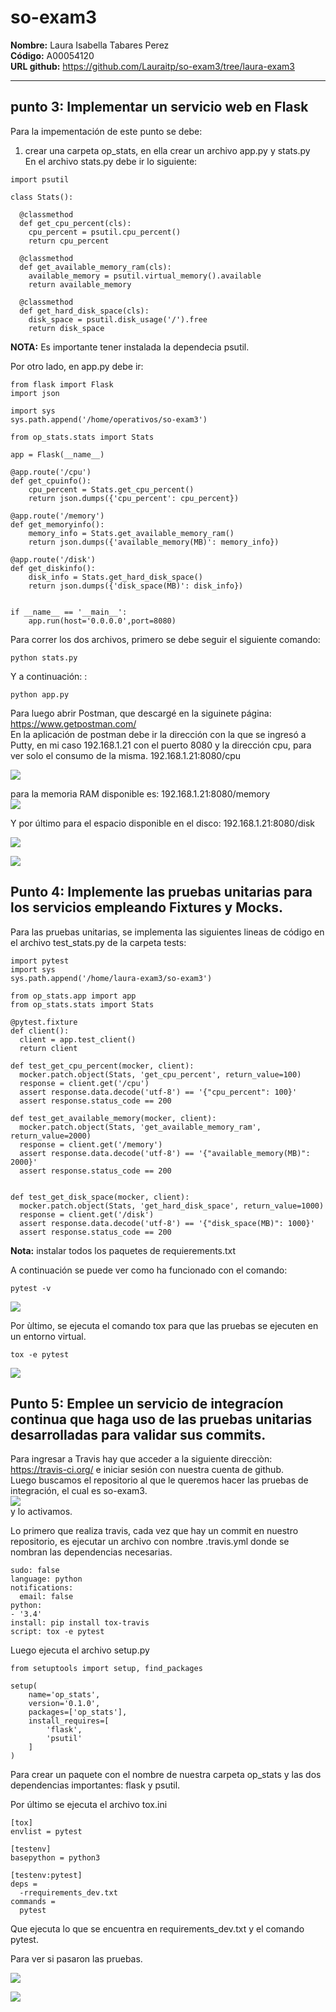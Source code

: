 # so-exam3
**Nombre:** Laura Isabella Tabares Perez  
**Código:** A00054120  
**URL github:** https://github.com/Lauraitp/so-exam3/tree/laura-exam3  

____________

## punto 3: Implementar un servicio web en Flask

Para la impementación de este punto se debe:   
1. crear una carpeta op_stats, en ella crear un archivo app.py y stats.py  
En el archivo stats.py debe ir lo siguiente:  

```Console
import psutil

class Stats():

  @classmethod
  def get_cpu_percent(cls):
    cpu_percent = psutil.cpu_percent()
    return cpu_percent

  @classmethod
  def get_available_memory_ram(cls):
    available_memory = psutil.virtual_memory().available
    return available_memory

  @classmethod
  def get_hard_disk_space(cls):
    disk_space = psutil.disk_usage('/').free
    return disk_space
```  

**NOTA:** Es importante tener instalada la dependecia psutil.

Por otro lado, en app.py debe ir:  

```Console
from flask import Flask
import json

import sys
sys.path.append('/home/operativos/so-exam3')

from op_stats.stats import Stats

app = Flask(__name__)

@app.route('/cpu')
def get_cpuinfo():
    cpu_percent = Stats.get_cpu_percent()
    return json.dumps({'cpu_percent': cpu_percent})

@app.route('/memory')
def get_memoryinfo():
    memory_info = Stats.get_available_memory_ram()
    return json.dumps({'available_memory(MB)': memory_info})

@app.route('/disk')
def get_diskinfo():
    disk_info = Stats.get_hard_disk_space()
    return json.dumps({'disk_space(MB)': disk_info})


if __name__ == '__main__':
    app.run(host='0.0.0.0',port=8080)
```

Para correr los dos archivos, primero se debe seguir el siguiente comando:  
```Console
python stats.py
```  
Y a continuación: :  
```Console  
python app.py  
```
Para luego abrir Postman, que descargé en  la siguinete página: https://www.getpostman.com/  
En la aplicación de postman debe ir la dirección con la que se ingresó a Putty, en mi caso 192.168.1.21 con el puerto 8080 y la dirección cpu, para ver solo el consumo de la misma. 192.168.1.21:8080/cpu

![](imagenes/cpu.png)

para la memoria RAM disponible es: 192.168.1.21:8080/memory  
![](imagenes/memory.png)  

Y por último para el espacio disponible en el disco: 192.168.1.21:8080/disk
  
![](imagenes/disk.png)  


![](imagenes/peticiones.png)  

## Punto 4: Implemente las pruebas unitarias para los servicios empleando Fixtures y Mocks.  

Para las pruebas unitarias, se implementa las siguientes lineas de código en el archivo test_stats.py de la carpeta tests:

```Console  
import pytest
import sys
sys.path.append('/home/laura-exam3/so-exam3')

from op_stats.app import app
from op_stats.stats import Stats

@pytest.fixture
def client():
  client = app.test_client()
  return client

def test_get_cpu_percent(mocker, client):
  mocker.patch.object(Stats, 'get_cpu_percent', return_value=100)
  response = client.get('/cpu')
  assert response.data.decode('utf-8') == '{"cpu_percent": 100}'
  assert response.status_code == 200

def test_get_available_memory(mocker, client):
  mocker.patch.object(Stats, 'get_available_memory_ram', return_value=2000)
  response = client.get('/memory')
  assert response.data.decode('utf-8') == '{"available_memory(MB)": 2000}'
  assert response.status_code == 200


def test_get_disk_space(mocker, client):
  mocker.patch.object(Stats, 'get_hard_disk_space', return_value=1000)
  response = client.get('/disk')
  assert response.data.decode('utf-8') == '{"disk_space(MB)": 1000}'
  assert response.status_code == 200  
```  

**Nota:**  instalar todos los paquetes de requierements.txt  

A continuación se puede ver como ha funcionado con el comando:
```
pytest -v
```
  
![](imagenes/pytest.png)

Por ùltimo, se ejecuta el comando tox para que las pruebas se ejecuten en un entorno virtual.  
```Console 
tox -e pytest
```  

![](imagenes/tox.png)  

## Punto 5: Emplee un servicio de integracíon continua que haga uso de las pruebas unitarias desarrolladas para validar sus commits.  

Para ingresar a Travis hay que acceder a la siguiente direcciòn: https://travis-ci.org/ e iniciar sesión con nuestra cuenta de github.   
Luego buscamos el repositorio al que le queremos hacer las pruebas de integración, el cual es so-exam3.  
![](imagenes/travis1.png)  
y lo activamos.

Lo primero que realiza travis, cada vez que hay un commit en nuestro repositorio, es ejecutar un archivo con nombre .travis.yml donde se nombran las dependencias necesarias.  
```Console  
sudo: false
language: python
notifications:
  email: false
python:
- '3.4'
install: pip install tox-travis
script: tox -e pytest  
``` 

Luego ejecuta el archivo setup.py  
```Console  
from setuptools import setup, find_packages

setup(
    name='op_stats',
    version='0.1.0',
    packages=['op_stats'],    
    install_requires=[
        'flask',
        'psutil'
    ]
)  
```  
Para crear un paquete con el nombre de nuestra carpeta op_stats y las dos dependencias importantes: flask y psutil.  

Por último se ejecuta el archivo tox.ini  
```Console  
[tox]
envlist = pytest 

[testenv]
basepython = python3

[testenv:pytest]
deps =
  -rrequirements_dev.txt
commands =
  pytest
```  
Que ejecuta lo que se encuentra en requirements_dev.txt y el comando pytest.  


Para ver si pasaron las pruebas.

![](imagenes/travis2.png)

![](imagenes/travispull.png)  


